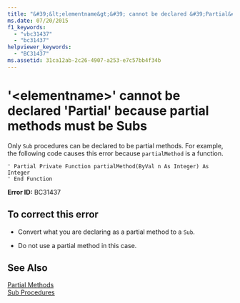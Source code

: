 ```yaml
---
title: "&#39;&lt;elementname&gt;&#39; cannot be declared &#39;Partial&#39; because partial methods must be Subs"
ms.date: 07/20/2015
f1_keywords: 
  - "vbc31437"
  - "bc31437"
helpviewer_keywords: 
  - "BC31437"
ms.assetid: 31ca12ab-2c26-4907-a253-e7c57bb4f34b
---
```

# &#39;&lt;elementname&gt;&#39; cannot be declared &#39;Partial&#39; because partial methods must be Subs
Only `Sub` procedures can be declared to be partial methods. For example, the following code causes this error because `partialMethod` is a function.  
  
```  
' Partial Private Function partialMethod(ByVal n As Integer) As Integer  
' End Function  
```  
  
 **Error ID:** BC31437  
  
## To correct this error  
  
- Convert what you are declaring as a partial method to a `Sub`.  
  
- Do not use a partial method in this case.  
  
## See Also  
 [Partial Methods](../../visual-basic/programming-guide/language-features/procedures/partial-methods.md)  
 [Sub Procedures](../../visual-basic/programming-guide/language-features/procedures/sub-procedures.md)
